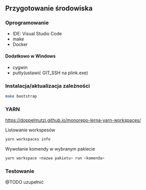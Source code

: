 # <Project>

## Przygotowanie środowiska

### Oprogramowanie

- IDE: Visual Studio Code
- make
- Docker

#### Dodatkowo w Windows

- cygwin
- putty(ustawić GIT_SSH na plink.exe)

### Instalacja/aktualizacja zależności

```bash
make bootstrap
```

### YARN

<https://doppelmutzi.github.io/monorepo-lerna-yarn-workspaces/>

Listowanie workspesów

```bash
yarn workspaces info
```

Wywołanie komendy w wybranym pakiecie

```bash
yarn workspace <nazwa pakietu> run <komenda>
```

### Testowanie

@TODO uzupełnić
